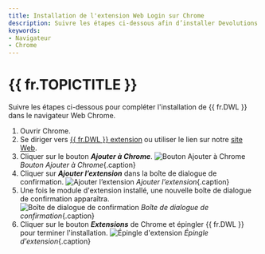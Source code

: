 ```yaml
---
title: Installation de l'extension Web Login sur Chrome
description: Suivre les étapes ci-dessous afin d’installer Devolutions Web Login dans le navigateur Chrome. 
keywords:
- Navigateur
- Chrome
---
```

# {{ fr.TOPICTITLE }} 
Suivre les étapes ci-dessous pour compléter l'installation de {{ fr.DWL }} dans le navigateur Web Chrome. 
1. Ouvrir Chrome. 
1. Se diriger vers [{{ fr.DWL }} extension](https://chrome.google.com/webstore/detail/devolutions-web-login/neimonjjffhehnojilepgfejkneaidmo?hl=en-US&amp;gl=CA) ou utiliser le lien sur notre [site Web](https://devolutions.net/fr/web-login). 
1. Cliquer sur le bouton ***Ajouter à Chrome***. 
![Bouton Ajouter à Chrome](/img/fr/kb/KB4034.png) 
*Bouton Ajouter à Chrome*{.caption} 
1. Cliquer sur ***Ajouter l’extension*** dans la boîte de dialogue de confirmation. 
![Ajouter l’extension](/img/fr/kb/KB4035.png) 
*Ajouter l’extension*{.caption} 
1. Une fois le module d'extension installé, une nouvelle boîte de dialogue de confirmation apparaîtra.  
![Boîte de dialogue de confirmation](/img/fr/kb/KB4036.png) 
*Boîte de dialogue de confirmation*{.caption} 
1. Cliquer sur le bouton ***Extensions*** de Chrome et épingler {{ fr.DWL }} pour terminer l'installation. 
![Épingle d'extension](/img/fr/kb/KB4037.png) 
*Épingle d'extension*{.caption} 


